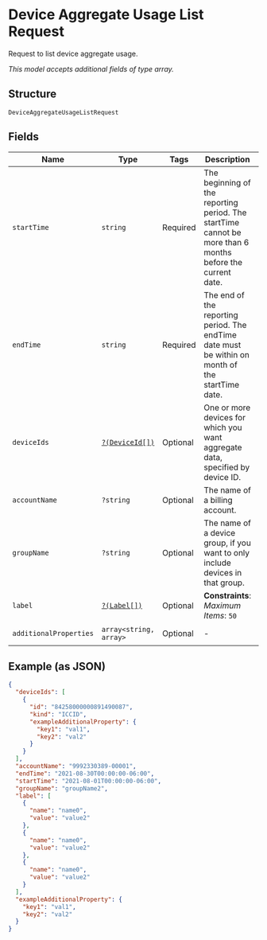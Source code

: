 
# Device Aggregate Usage List Request

Request to list device aggregate usage.

*This model accepts additional fields of type array.*

## Structure

`DeviceAggregateUsageListRequest`

## Fields

| Name | Type | Tags | Description | Getter | Setter |
|  --- | --- | --- | --- | --- | --- |
| `startTime` | `string` | Required | The beginning of the reporting period. The startTime cannot be more than 6 months before the current date. | getStartTime(): string | setStartTime(string startTime): void |
| `endTime` | `string` | Required | The end of the reporting period. The endTime date must be within on month of the startTime date. | getEndTime(): string | setEndTime(string endTime): void |
| `deviceIds` | [`?(DeviceId[])`](../../doc/models/device-id.md) | Optional | One or more devices for which you want aggregate data, specified by device ID. | getDeviceIds(): ?array | setDeviceIds(?array deviceIds): void |
| `accountName` | `?string` | Optional | The name of a billing account. | getAccountName(): ?string | setAccountName(?string accountName): void |
| `groupName` | `?string` | Optional | The name of a device group, if you want to only include devices in that group. | getGroupName(): ?string | setGroupName(?string groupName): void |
| `label` | [`?(Label[])`](../../doc/models/label.md) | Optional | **Constraints**: *Maximum Items*: `50` | getLabel(): ?array | setLabel(?array label): void |
| `additionalProperties` | `array<string, array>` | Optional | - | findAdditionalProperty(string key): array | additionalProperty(string key, array value): void |

## Example (as JSON)

```json
{
  "deviceIds": [
    {
      "id": "84258000000891490087",
      "kind": "ICCID",
      "exampleAdditionalProperty": {
        "key1": "val1",
        "key2": "val2"
      }
    }
  ],
  "accountName": "9992330389-00001",
  "endTime": "2021-08-30T00:00:00-06:00",
  "startTime": "2021-08-01T00:00:00-06:00",
  "groupName": "groupName2",
  "label": [
    {
      "name": "name0",
      "value": "value2"
    },
    {
      "name": "name0",
      "value": "value2"
    },
    {
      "name": "name0",
      "value": "value2"
    }
  ],
  "exampleAdditionalProperty": {
    "key1": "val1",
    "key2": "val2"
  }
}
```

